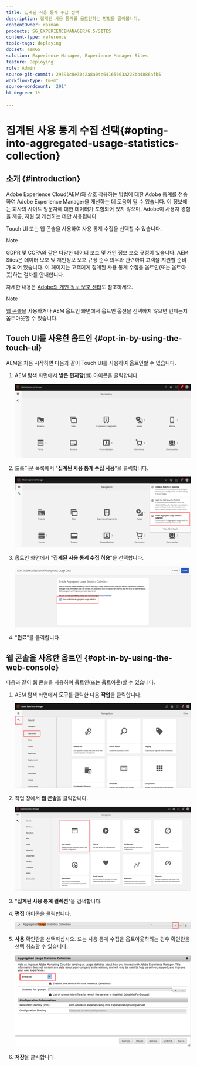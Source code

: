 ```yaml
---
title: 집계된 사용 통계 수집 선택
description: 집계된 사용 통계를 옵트인하는 방법을 알아봅니다.
contentOwner: raiman
products: SG_EXPERIENCEMANAGER/6.5/SITES
content-type: reference
topic-tags: deploying
docset: aem65
solution: Experience Manager, Experience Manager Sites
feature: Deploying
role: Admin
source-git-commit: 29391c8e3042a8a04c64165663a228bb4886afb5
workflow-type: tm+mt
source-wordcount: '291'
ht-degree: 1%

---
```


# 집계된 사용 통계 수집 선택{#opting-into-aggregated-usage-statistics-collection}

## 소개 {#introduction}

Adobe Experience Cloud(AEM)와 상호 작용하는 방법에 대한 Adobe 통계를 전송하여 Adobe Experience Manager을 개선하는 데 도움이 될 수 있습니다. 이 정보에는 회사의 사이트 방문자에 대한 데이터가 포함되어 있지 않으며, Adobe이 사용자 경험을 제공, 지원 및 개선하는 데만 사용됩니다.

Touch UI 또는 웹 콘솔을 사용하여 사용 통계 수집을 선택할 수 있습니다.

>[!NOTE]
>
>GDPR 및 CCPA와 같은 다양한 데이터 보호 및 개인 정보 보호 규정이 있습니다. AEM Sites은 데이터 보호 및 개인정보 보호 규정 준수 의무와 관련하여 고객을 지원할 준비가 되어 있습니다. 이 페이지는 고객에게 집계된 사용 통계 수집을 옵트인(또는 옵트아웃)하는 절차를 안내합니다.
>
>자세한 내용은 [Adobe의 개인 정보 보호 센터](https://www.adobe.com/kr/privacy.html)도 참조하세요.

>[!NOTE]
>
>[웹 콘솔](/help/sites-deploying/opt-in-aggregated-usage-statistics.md#opt-in-by-using-the-web-console)을 사용하거나 AEM 옵트인 화면에서 옵트인 옵션을 선택하지 않으면 언제든지 옵트아웃할 수 있습니다.

## Touch UI를 사용한 옵트인 {#opt-in-by-using-the-touch-ui}

AEM을 처음 시작하면 다음과 같이 Touch UI를 사용하여 옵트인할 수 있습니다.

1. AEM 탐색 화면에서 **받은 편지함**(벨) 아이콘을 클릭합니다.

   ![usage_statisticsnavigationscreen](assets/usage_statisticsnavigationscreen.png)

1. 드롭다운 목록에서 &quot;**집계된 사용 통계 수집 사용**&quot;을 클릭합니다.

   ![usage_statisticsnavigationscreen2](assets/usage_statisticsnavigationscreen2.png)

1. 옵트인 화면에서 &quot;**집계된 사용 통계 수집 허용**&quot;을 선택합니다.

   ![usage_statisticsopt-inscreen](assets/usage_statisticsopt-inscreen.png)

1. &quot;**완료**&quot;를 클릭합니다.

## 웹 콘솔을 사용한 옵트인 {#opt-in-by-using-the-web-console}

다음과 같이 웹 콘솔을 사용하여 옵트인(또는 옵트아웃)할 수 있습니다.

1. AEM 탐색 화면에서 **도구**&#x200B;를 클릭한 다음 **작업**&#x200B;을 클릭합니다.

   ![usage_statisticsopsdashboard](assets/usage_statisticsopsdashboard.png)

1. 작업 창에서 **웹 콘솔**&#x200B;을 클릭합니다.

   ![usage_statisticswebconsole](assets/usage_statisticswebconsole.png)

1. &quot;**집계된 사용 통계 컬렉션**&quot;을 검색합니다.
1. **편집** 아이콘을 클릭합니다.

   ![usage_statisticscollectionedit](assets/usage_statisticscollectionedit.png)

1. **사용** 확인란을 선택하십시오. 또는 사용 통계 수집을 옵트아웃하려는 경우 확인란을 선택 취소할 수 있습니다.

   ![usage_statisticsselect](assets/usage_statisticsselect.png)

1. **저장**&#x200B;을 클릭합니다.
